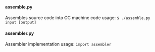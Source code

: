 #### assemble.py
Assembles source code into CC machine code
usage: ```$ ./assemble.py input [output]```

#### assembler.py
Assembler implementation
usage: ```import assembler```